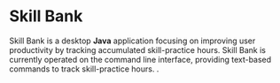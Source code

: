 # Skill Bank
Skill Bank is a desktop **Java** application focusing on improving user productivity by tracking accumulated skill-practice hours. Skill Bank is currently operated on the command line interface, providing text-based commands to track skill-practice hours. .
